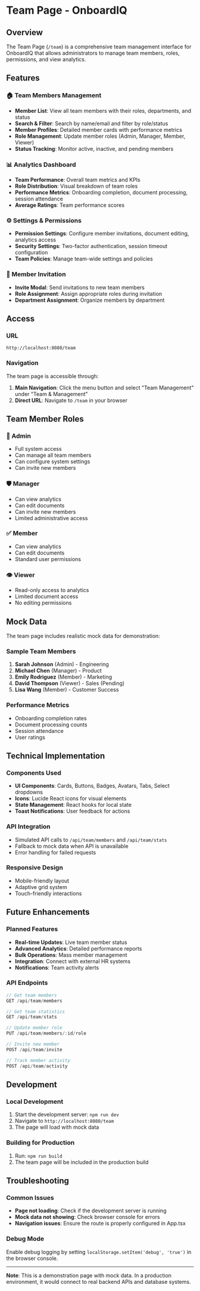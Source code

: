 # Team Page - OnboardIQ

## Overview
The Team Page (`/team`) is a comprehensive team management interface for OnboardIQ that allows administrators to manage team members, roles, permissions, and view analytics.

## Features

### 🏠 Team Members Management
- **Member List**: View all team members with their roles, departments, and status
- **Search & Filter**: Search by name/email and filter by role/status
- **Member Profiles**: Detailed member cards with performance metrics
- **Role Management**: Update member roles (Admin, Manager, Member, Viewer)
- **Status Tracking**: Monitor active, inactive, and pending members

### 📊 Analytics Dashboard
- **Team Performance**: Overall team metrics and KPIs
- **Role Distribution**: Visual breakdown of team roles
- **Performance Metrics**: Onboarding completion, document processing, session attendance
- **Average Ratings**: Team performance scores

### ⚙️ Settings & Permissions
- **Permission Settings**: Configure member invitations, document editing, analytics access
- **Security Settings**: Two-factor authentication, session timeout configuration
- **Team Policies**: Manage team-wide settings and policies

### 👥 Member Invitation
- **Invite Modal**: Send invitations to new team members
- **Role Assignment**: Assign appropriate roles during invitation
- **Department Assignment**: Organize members by department

## Access

### URL
```
http://localhost:8080/team
```

### Navigation
The team page is accessible through:
1. **Main Navigation**: Click the menu button and select "Team Management" under "Team & Management"
2. **Direct URL**: Navigate to `/team` in your browser

## Team Member Roles

### 👑 Admin
- Full system access
- Can manage all team members
- Can configure system settings
- Can invite new members

### 🛡️ Manager
- Can view analytics
- Can edit documents
- Can invite new members
- Limited administrative access

### ✅ Member
- Can view analytics
- Can edit documents
- Standard user permissions

### 👁️ Viewer
- Read-only access to analytics
- Limited document access
- No editing permissions

## Mock Data

The team page includes realistic mock data for demonstration:

### Sample Team Members
1. **Sarah Johnson** (Admin) - Engineering
2. **Michael Chen** (Manager) - Product
3. **Emily Rodriguez** (Member) - Marketing
4. **David Thompson** (Viewer) - Sales (Pending)
5. **Lisa Wang** (Member) - Customer Success

### Performance Metrics
- Onboarding completion rates
- Document processing counts
- Session attendance
- User ratings

## Technical Implementation

### Components Used
- **UI Components**: Cards, Buttons, Badges, Avatars, Tabs, Select dropdowns
- **Icons**: Lucide React icons for visual elements
- **State Management**: React hooks for local state
- **Toast Notifications**: User feedback for actions

### API Integration
- Simulated API calls to `/api/team/members` and `/api/team/stats`
- Fallback to mock data when API is unavailable
- Error handling for failed requests

### Responsive Design
- Mobile-friendly layout
- Adaptive grid system
- Touch-friendly interactions

## Future Enhancements

### Planned Features
- **Real-time Updates**: Live team member status
- **Advanced Analytics**: Detailed performance reports
- **Bulk Operations**: Mass member management
- **Integration**: Connect with external HR systems
- **Notifications**: Team activity alerts

### API Endpoints
```javascript
// Get team members
GET /api/team/members

// Get team statistics
GET /api/team/stats

// Update member role
PUT /api/team/members/:id/role

// Invite new member
POST /api/team/invite

// Track member activity
POST /api/team/activity
```

## Development

### Local Development
1. Start the development server: `npm run dev`
2. Navigate to `http://localhost:8080/team`
3. The page will load with mock data

### Building for Production
1. Run: `npm run build`
2. The team page will be included in the production build

## Troubleshooting

### Common Issues
- **Page not loading**: Check if the development server is running
- **Mock data not showing**: Check browser console for errors
- **Navigation issues**: Ensure the route is properly configured in App.tsx

### Debug Mode
Enable debug logging by setting `localStorage.setItem('debug', 'true')` in the browser console.

---

**Note**: This is a demonstration page with mock data. In a production environment, it would connect to real backend APIs and database systems.
